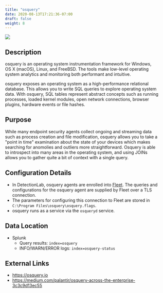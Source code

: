 ```yaml
---
title: "osquery"
date: 2020-08-13T17:21:36-07:00
draft: false
weight: 8
---
```


![](../../images/osquery.png)

## Description
osquery is an operating system instrumentation framework for Windows, OS X (macOS), Linux, and FreeBSD. The tools make low-level operating system analytics and monitoring both performant and intuitive.

osquery exposes an operating system as a high-performance relational database. This allows you to write SQL queries to explore operating system data. With osquery, SQL tables represent abstract concepts such as running processes, loaded kernel modules, open network connections, browser plugins, hardware events or file hashes.

## Purpose
While many endpoint security agents collect ongoing and streaming data such as process creation and file modification, osquery allows you to take a "point in time" examination about the state of your devices which makes searching for anomolies and outliers more straightforward. Osquery is able to introspect into many areas in the operating system, and using JOINs allows you to gather quite a bit of context with a single query.

## Configuration Details
* In DetectionLab, osquery agents are enrolled into [Fleet](../fleet/). The queries and configurations for the osquery agent are supplied by Fleet over a TLS connection.
* The parameters for configuring this connection to Fleet are stored in `C:\Program Files\osquery\osquery.flags`.
* osquery runs as a service via the `osqueryd` service.

## Data Location
* Splunk 
  * Query results: `index=osquery`
  * INFO/WARN/ERROR logs: `index=osquery-status`

## External Links
* https://osquery.io
* https://medium.com/palantir/osquery-across-the-enterprise-3c3c9d13ec55